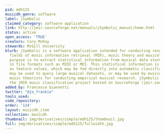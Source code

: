 ```yaml
---
pid: mdh125
musicdh_genre: software
label: jSymbolic
claimed_category: software application
link: http://jmir.sourceforge.net/manuals/jSymbolic_manual/home.html
status: active
open_access: 'TRUE'
creators: Cory McKay
stewards: McGill University
blurb: jSymbolic is a software application intended for conducting research in the
  fields of music information retrieval (MIR), music theory and musicology. Its primary
  purpose is to extract statistical information from musical data stored symbolically
  in file formats such as MIDI or MEI. This statistical information is formulated
  as feature values, which may be fed directly into automatic classification systems,
  may be used to query large musical datasets, or may be used by musicologists and
  music theorists for conducting empirical musical research. jSymbolic is part of
  the jMIR music classification project hosted on SourceForge (jmir.sourceforge.net).
added_by: Francesca Giannetti
twitter: "@jo_frankie"
tools_used:
code_repository:
order: '124'
layout: musicdh_item
collection: musicdh
thumbnail: img/derivatives/simple/mdh125/thumbnail.jpg
full: img/derivatives/simple/mdh125/fullwidth.jpg
---
```

